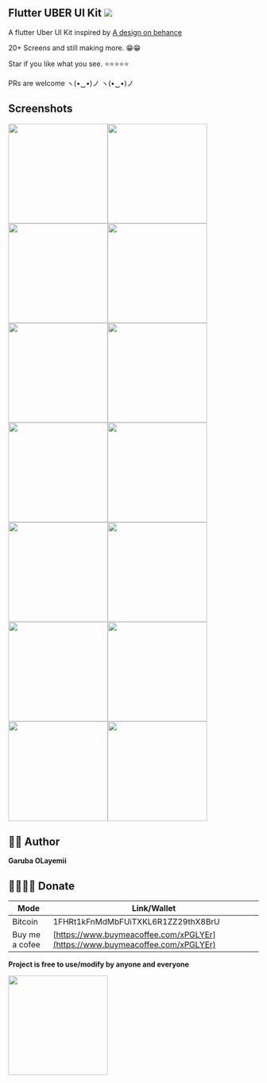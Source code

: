 ## Flutter UBER UI Kit <img src="https://camo.githubusercontent.com/a34cfbf37ba6848362bf2bee0f3915c2e38b1cc1/68747470733a2f2f696d672e736869656c64732e696f2f62616467652f5052732d77656c636f6d652d627269676874677265656e2e7376673f7374796c653d666c61742d737175617265" />

A flutter Uber UI Kit inspired by [A design on behance](https://www.behance.net/collection/175047817/Ubber)

20+ Screens and still making more. 😁😁

Star if you like what you see. ⭐⭐⭐⭐⭐

PRs are welcome ヽ(•‿•)ノ ヽ(•‿•)ノ

## Screenshots

<img src="https://github.com/OLayemii/uberr-ui/blob/US-fix-flow/screenshots/1.png" width="200" /><img src="https://github.com/OLayemii/uberr-ui/blob/US-fix-flow/screenshots/2.png" width="200" /><img src="https://github.com/OLayemii/uberr-ui/blob/US-fix-flow/screenshots/3.png" width="200" /><img src="https://github.com/OLayemii/uberr-ui/blob/US-fix-flow/screenshots/4.png" width="200" /><img src="https://github.com/OLayemii/uberr-ui/blob/US-fix-flow/screenshots/5.png" width="200" /><img src="https://github.com/OLayemii/uberr-ui/blob/US-fix-flow/screenshots/6.png" width="200" /><img src="https://github.com/OLayemii/uberr-ui/blob/US-fix-flow/screenshots/7.png" width="200" /><img src="https://github.com/OLayemii/uberr-ui/blob/US-fix-flow/screenshots/8.png" width="200" /><img src="https://github.com/OLayemii/uberr-ui/blob/US-fix-flow/screenshots/9.png" width="200" /><img src="https://github.com/OLayemii/uberr-ui/blob/US-fix-flow/screenshots/10.png" width="200" /><img src="https://github.com/OLayemii/uberr-ui/blob/US-fix-flow/screenshots/11.png" width="200" /><img src="https://github.com/OLayemii/uberr-ui/blob/US-fix-flow/screenshots/12.png" width="200" /><img src="https://github.com/OLayemii/uberr-ui/blob/US-fix-flow/screenshots/13.png" width="200" /><img src="https://github.com/OLayemii/uberr-ui/blob/US-fix-flow/screenshots/14.png" width="200" />

## 🦸‍♂️ Author


**Garuba OLayemii**

## 💃🏻💃🏻 Donate

| **Mode**       | **Link/Wallet**                                                              |
| -------------- | ---------------------------------------------------------------------------- |
| Bitcoin        | 1FHRt1kFnMdMbFUiTXKL6R1ZZ29thX8BrU                                           |
| Buy me a cofee | [https://www.buymeacoffee.com/xPGLYEr](https://www.buymeacoffee.com/xPGLYEr) |

**Project is free to use/modify by anyone and everyone**

<a href="ss/app.apk"><img src="https://playerzon.com/asset/download.png" width="200"></img></a>
